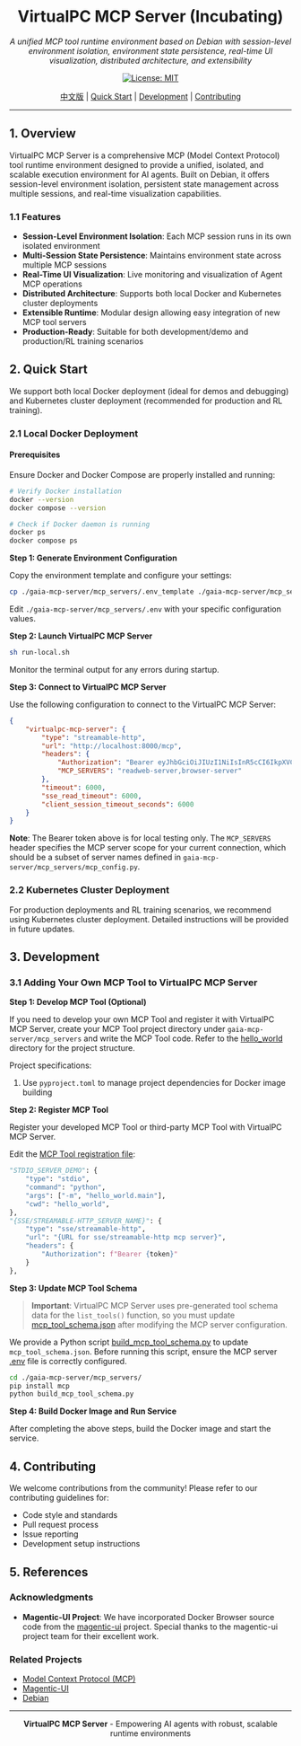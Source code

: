 <div align="center">

# VirtualPC MCP Server (Incubating)

*A unified MCP tool runtime environment based on Debian with session-level environment isolation, environment state persistence, real-time UI visualization, distributed architecture, and extensibility*

[![License: MIT][license-image]][license-url]

</div>

<div align="center">

[中文版](./README_zh.md) | [Quick Start](#quick-start) | [Development](#development) | [Contributing](#contributing)

</div>

---

## 1. Overview

VirtualPC MCP Server is a comprehensive MCP (Model Context Protocol) tool runtime environment designed to provide a unified, isolated, and scalable execution environment for AI agents. Built on Debian, it offers session-level environment isolation, persistent state management across multiple sessions, and real-time visualization capabilities.

### 1.1 Features

- **Session-Level Environment Isolation**: Each MCP session runs in its own isolated environment
- **Multi-Session State Persistence**: Maintains environment state across multiple MCP sessions
- **Real-Time UI Visualization**: Live monitoring and visualization of Agent MCP operations
- **Distributed Architecture**: Supports both local Docker and Kubernetes cluster deployments
- **Extensible Runtime**: Modular design allowing easy integration of new MCP tool servers
- **Production-Ready**: Suitable for both development/demo and production/RL training scenarios

## 2. Quick Start

We support both local Docker deployment (ideal for demos and debugging) and Kubernetes cluster deployment (recommended for production and RL training).

### 2.1 Local Docker Deployment

#### Prerequisites

Ensure Docker and Docker Compose are properly installed and running:

```bash
# Verify Docker installation
docker --version
docker compose --version

# Check if Docker daemon is running
docker ps
docker compose ps
```

**Step 1: Generate Environment Configuration**

Copy the environment template and configure your settings:

```bash
cp ./gaia-mcp-server/mcp_servers/.env_template ./gaia-mcp-server/mcp_servers/.env
```

Edit `./gaia-mcp-server/mcp_servers/.env` with your specific configuration values.

**Step 2: Launch VirtualPC MCP Server**

```bash
sh run-local.sh
```

Monitor the terminal output for any errors during startup.

**Step 3: Connect to VirtualPC MCP Server**

Use the following configuration to connect to the VirtualPC MCP Server:

```json
{
    "virtualpc-mcp-server": {
        "type": "streamable-http",
        "url": "http://localhost:8000/mcp",
        "headers": {
            "Authorization": "Bearer eyJhbGciOiJIUzI1NiIsInR5cCI6IkpXVCJ9.eyJhcHAiOiJsb2NhbF9kZWJ1ZyIsInZlcnNpb24iOjEsInRpbWUiOjE3NTYzOTUzNzIuMTg0MDc0NH0.SALKn1dxEzsdX82-e3jAJANAo_kE4NO4192Epw5rYmQ",
            "MCP_SERVERS": "readweb-server,browser-server"
        },
        "timeout": 6000,
        "sse_read_timeout": 6000,
        "client_session_timeout_seconds": 6000
    }
}
```

**Note**: The Bearer token above is for local testing only. The `MCP_SERVERS` header specifies the MCP server scope for your current connection, which should be a subset of server names defined in `gaia-mcp-server/mcp_servers/mcp_config.py`.

### 2.2 Kubernetes Cluster Deployment

For production deployments and RL training scenarios, we recommend using Kubernetes cluster deployment. Detailed instructions will be provided in future updates.

## 3. Development

### 3.1 Adding Your Own MCP Tool to VirtualPC MCP Server

**Step 1: Develop MCP Tool (Optional)**

If you need to develop your own MCP Tool and register it with VirtualPC MCP Server, create your MCP Tool project directory under `gaia-mcp-server/mcp_servers` and write the MCP Tool code. Refer to the [hello_world](./gaia-mcp-server/mcp_servers/hello_world/) directory for the project structure.

Project specifications:

1. Use `pyproject.toml` to manage project dependencies for Docker image building

**Step 2: Register MCP Tool**

Register your developed MCP Tool or third-party MCP Tool with VirtualPC MCP Server.

Edit the [MCP Tool registration file](./gaia-mcp-server/mcp_servers/mcp_config.py):

```python
"STDIO_SERVER_DEMO": {
    "type": "stdio",
    "command": "python",
    "args": ["-m", "hello_world.main"],
    "cwd": "hello_world",
},
"{SSE/STREAMABLE-HTTP_SERVER_NAME}": {
    "type": "sse/streamable-http",
    "url": "{URL for sse/streamable-http mcp server}",
    "headers": {
        "Authorization": f"Bearer {token}"
    }
},
```

**Step 3: Update MCP Tool Schema**

> **Important**: VirtualPC MCP Server uses pre-generated tool schema data for the `list_tools()` function, so you must update [mcp_tool_schema.json](./gaia-mcp-server/mcp_servers/mcp_tool_schema.json) after modifying the MCP server configuration.

We provide a Python script [build_mcp_tool_schema.py](./gaia-mcp-server/mcp_servers/build_mcp_tool_schema.py) to update `mcp_tool_schema.json`. Before running this script, ensure the MCP server [.env](./gaia-mcp-server/mcp_servers/.env) file is correctly configured.

```bash
cd ./gaia-mcp-server/mcp_servers/
pip install mcp
python build_mcp_tool_schema.py
```

**Step 4: Build Docker Image and Run Service**

After completing the above steps, build the Docker image and start the service.

## 4. Contributing

We welcome contributions from the community! Please refer to our contributing guidelines for:

- Code style and standards
- Pull request process
- Issue reporting
- Development setup instructions

## 5. References

### Acknowledgments

- **Magentic-UI Project**: We have incorporated Docker Browser source code from the [magentic-ui](https://github.com/microsoft/magentic-ui) project. Special thanks to the magentic-ui project team for their excellent work.

### Related Projects

- [Model Context Protocol (MCP)](https://modelcontextprotocol.io/)
- [Magentic-UI](https://github.com/microsoft/magentic-ui)
- [Debian](https://www.debian.org/)

---

<div align="center">

**VirtualPC MCP Server** - Empowering AI agents with robust, scalable runtime environments

[license-image]: https://img.shields.io/badge/License-MIT-yellow.svg
[license-url]: https://opensource.org/licenses/MIT

</div>

